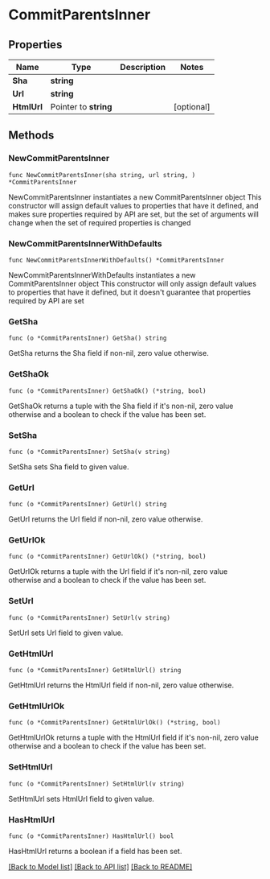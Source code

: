 # CommitParentsInner

## Properties

Name | Type | Description | Notes
------------ | ------------- | ------------- | -------------
**Sha** | **string** |  | 
**Url** | **string** |  | 
**HtmlUrl** | Pointer to **string** |  | [optional] 

## Methods

### NewCommitParentsInner

`func NewCommitParentsInner(sha string, url string, ) *CommitParentsInner`

NewCommitParentsInner instantiates a new CommitParentsInner object
This constructor will assign default values to properties that have it defined,
and makes sure properties required by API are set, but the set of arguments
will change when the set of required properties is changed

### NewCommitParentsInnerWithDefaults

`func NewCommitParentsInnerWithDefaults() *CommitParentsInner`

NewCommitParentsInnerWithDefaults instantiates a new CommitParentsInner object
This constructor will only assign default values to properties that have it defined,
but it doesn't guarantee that properties required by API are set

### GetSha

`func (o *CommitParentsInner) GetSha() string`

GetSha returns the Sha field if non-nil, zero value otherwise.

### GetShaOk

`func (o *CommitParentsInner) GetShaOk() (*string, bool)`

GetShaOk returns a tuple with the Sha field if it's non-nil, zero value otherwise
and a boolean to check if the value has been set.

### SetSha

`func (o *CommitParentsInner) SetSha(v string)`

SetSha sets Sha field to given value.


### GetUrl

`func (o *CommitParentsInner) GetUrl() string`

GetUrl returns the Url field if non-nil, zero value otherwise.

### GetUrlOk

`func (o *CommitParentsInner) GetUrlOk() (*string, bool)`

GetUrlOk returns a tuple with the Url field if it's non-nil, zero value otherwise
and a boolean to check if the value has been set.

### SetUrl

`func (o *CommitParentsInner) SetUrl(v string)`

SetUrl sets Url field to given value.


### GetHtmlUrl

`func (o *CommitParentsInner) GetHtmlUrl() string`

GetHtmlUrl returns the HtmlUrl field if non-nil, zero value otherwise.

### GetHtmlUrlOk

`func (o *CommitParentsInner) GetHtmlUrlOk() (*string, bool)`

GetHtmlUrlOk returns a tuple with the HtmlUrl field if it's non-nil, zero value otherwise
and a boolean to check if the value has been set.

### SetHtmlUrl

`func (o *CommitParentsInner) SetHtmlUrl(v string)`

SetHtmlUrl sets HtmlUrl field to given value.

### HasHtmlUrl

`func (o *CommitParentsInner) HasHtmlUrl() bool`

HasHtmlUrl returns a boolean if a field has been set.


[[Back to Model list]](../README.md#documentation-for-models) [[Back to API list]](../README.md#documentation-for-api-endpoints) [[Back to README]](../README.md)


